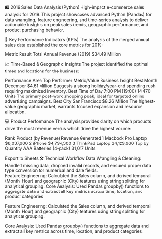 🛍️ 2019 Sales Data Analysis (Python)
High-impact e-commerce sales analysis for 2019. This project showcases advanced Python (Pandas) for data wrangling, feature engineering, and time-series analysis to deliver actionable insights on peak sales trends, geographic performance, and product purchasing behavior.

🎯 Key Performance Indicators (KPIs)
The analysis of the merged annual sales data established the core metrics for 2019:

Metric	Result
Total Annual Revenue (2019)	$34.49 Million

📈 Time-Based & Geographic Insights
The project identified the optimal times and locations for the business:

Performance Area	Top Performer	Metric/Value	Business Insight
Best Month	December	$4.61 Million	Suggests a strong holiday/year-end spending rush requiring maximized inventory.
Best Time of Day	7:00 PM (19:00)	14,470 Units	The primary post-work shopping peak, ideal for targeted online advertising campaigns.
Best City	San Francisco	$8.26 Million	The highest-value geographic market, warrants focused expansion and resource allocation.

💻 Product Performance
The analysis provides clarity on which products drive the most revenue versus which drive the highest volume:

Rank	Product (by Revenue)	Revenue Generated
1	Macbook Pro Laptop	$8,037,600
2	iPhone	$4,794,300
3	ThinkPad Laptop	$4,129,960
Top by Quantity	AAA Batteries (4-pack)	31,017 Units

Export to Sheets
🛠️ Technical Workflow
Data Wrangling & Cleaning: Handled missing data, dropped invalid records, and ensured proper data type conversion for numerical and date fields.  
Feature Engineering: Calculated the Sales column, and derived temporal (Month, Hour) and geographic (City) features using string splitting for analytical grouping.
Core Analysis: Used Pandas groupby() functions to aggregate data and extract all key metrics across time, location, and product categories

Feature Engineering: Calculated the Sales column, and derived temporal (Month, Hour) and geographic (City) features using string splitting for analytical grouping.

Core Analysis: Used Pandas groupby() functions to aggregate data and extract all key metrics across time, location, and product categories.
